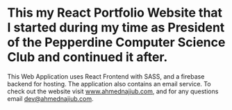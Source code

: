 # This my React Portfolio Website that I started during my time as President of the Pepperdine Computer Science Club and continued it after.
This Web Application uses React Frontend with SASS, and a firebase backend for hosting. The application also contains an email service. 
To check out the website visit www.ahmednajiub.com, and for any questions email dev@ahmednajiub.com.
